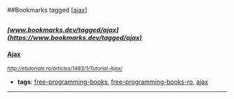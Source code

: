 ##Bookmarks tagged [[ajax]](https://www.bookmarks.dev?q=[ajax])

_<sup><sup>[www.bookmarks.dev/tagged/ajax](https://www.bookmarks.dev/tagged/ajax)</sup></sup>_
---
#### [Ajax](http://etutoriale.ro/articles/1483/1/Tutorial-Ajax/)
_<sup>http://etutoriale.ro/articles/1483/1/Tutorial-Ajax/</sup>_

* **tags**: [free-programming-books](../tagged/free-programming-books.md), [free-programming-books-ro](../tagged/free-programming-books-ro.md), [ajax](../tagged/ajax.md)
---
